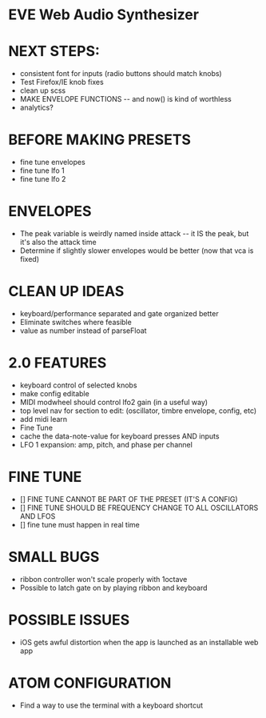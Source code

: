 # EVE Web Audio Synthesizer

# NEXT STEPS:
* consistent font for inputs (radio buttons should match knobs)
* Test Firefox/IE knob fixes
* clean up scss
* MAKE ENVELOPE FUNCTIONS -- and now() is kind of worthless
* analytics?

# BEFORE MAKING PRESETS
* fine tune envelopes
* fine tune lfo 1
* fine tune lfo 2

# ENVELOPES
* The peak variable is weirdly named inside attack -- it IS the peak, but it's also the attack time
* Determine if slightly slower envelopes would be better (now that vca is fixed)

# CLEAN UP IDEAS
* keyboard/performance separated and gate organized better
* Eliminate switches where feasible
* value as number instead of parseFloat

# 2.0 FEATURES
* keyboard control of selected knobs
* make config editable
* MIDI modwheel should control lfo2 gain (in a useful way)
* top level nav for section to edit: (oscillator, timbre envelope, config, etc)
* add midi learn
* Fine Tune
* cache the data-note-value for keyboard presses AND inputs
* LFO 1 expansion: amp, pitch, and phase per channel

# FINE TUNE
* [] FINE TUNE CANNOT BE PART OF THE PRESET (IT'S A CONFIG)
* [] FINE TUNE SHOULD BE FREQUENCY CHANGE TO ALL OSCILLATORS AND LFOS
* [] fine tune must happen in real time

# SMALL BUGS
* ribbon controller won't scale properly with 1octave
* Possible to latch gate on by playing ribbon and keyboard

# POSSIBLE ISSUES
* iOS gets awful distortion when the app is launched as an installable web app

# ATOM CONFIGURATION
* Find a way to use the terminal with a keyboard shortcut
